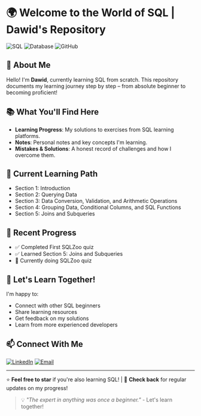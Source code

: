 # 🌍 Welcome to the World of SQL | Dawid's Repository
![SQL](https://img.shields.io/badge/SQL-4479A1?style=for-the-badge&logo=sql&logoColor=white)
![Database](https://img.shields.io/badge/Database-005C84?style=for-the-badge&logo=database&logoColor=white)
![GitHub](https://img.shields.io/badge/GitHub-100000?style=for-the-badge&logo=github&logoColor=white)

## 👋 About Me
Hello! I'm **Dawid**, currently learning SQL from scratch. This repository documents my learning journey step by step – from absolute beginner to becoming proficient!

## 📚 What You'll Find Here
- **Learning Progress**: My solutions to exercises from SQL learning platforms.
- **Notes**: Personal notes and key concepts I'm learning.
- **Mistakes & Solutions**: A honest record of challenges and how I overcome them.

## 🚀 Current Learning Path
- Section 1: Introduction
- Section 2: Querying Data
- Section 3: Data Conversion, Validation, and Arithmetic Operations
- Section 4: Grouping Data, Conditional Columns, and SQL Functions
- Section 5: Joins and Subqueries

## 🌟 Recent Progress
- ✅ Completed First SQLZoo quiz
- ✅ Learned Section 5: Joins and Subqueries
- 📝 Currently doing SQLZoo quiz

## 🤝 Let's Learn Together!
I'm happy to:
- Connect with other SQL beginners
- Share learning resources
- Get feedback on my solutions
- Learn from more experienced developers

## 📫 Connect With Me
[![LinkedIn](https://img.shields.io/badge/LinkedIn-0077B5?style=for-the-badge&logo=linkedin&logoColor=white)](https://www.linkedin.com/in/daw-sliwinskii)
[![Email](https://img.shields.io/badge/Email-D14836?style=for-the-badge&logo=gmail&logoColor=white)](mailto:daw.sliwinski@gmail.com)

---

⭐ **Feel free to star** if you're also learning SQL! | 🔄 **Check back** for regular updates on my progress!

> 💡 *"The expert in anything was once a beginner."* - Let's learn together!